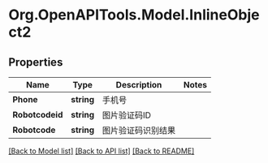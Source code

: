 
# Org.OpenAPITools.Model.InlineObject2

## Properties

Name | Type | Description | Notes
------------ | ------------- | ------------- | -------------
**Phone** | **string** | 手机号 | 
**Robotcodeid** | **string** | 图片验证码ID | 
**Robotcode** | **string** | 图片验证码识别结果 | 

[[Back to Model list]](../README.md#documentation-for-models)
[[Back to API list]](../README.md#documentation-for-api-endpoints)
[[Back to README]](../README.md)

